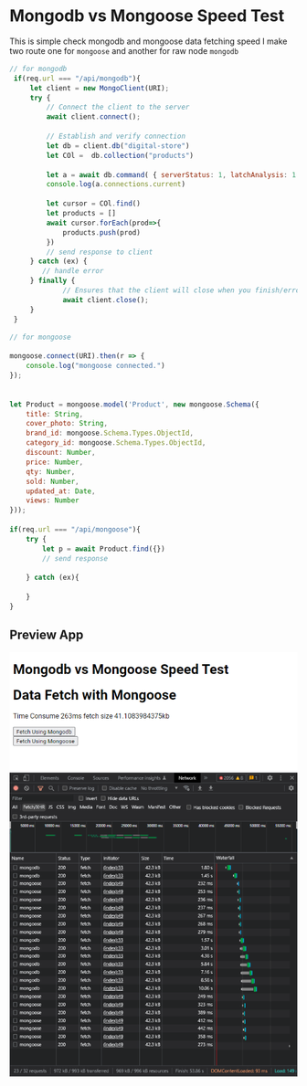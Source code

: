 # Mongodb vs Mongoose Speed Test

This is simple check mongodb and mongoose data fetching speed
I make two route one for `mongoose` and another for raw node `mongodb`
```js
// for mongodb
 if(req.url === "/api/mongodb"){
	 let client = new MongoClient(URI);
	 try {
		 // Connect the client to the server
		 await client.connect();
		
		 // Establish and verify connection
		 let db = client.db("digital-store")
		 let COl =  db.collection("products")
		
		 let a = await db.command( { serverStatus: 1, latchAnalysis: 1 } )
		 console.log(a.connections.current)
		
		 let cursor = COl.find()
		 let products = []
		 await cursor.forEach(prod=>{
			 products.push(prod)
		 })
		 // send response to client	
	 } catch (ex) {
	 	// handle error
	 } finally {
			 // Ensures that the client will close when you finish/error
			 await client.close();
	 }
 }
```

```js
// for mongoose

mongoose.connect(URI).then(r => {
	console.log("mongoose connected.")
});


let Product = mongoose.model('Product', new mongoose.Schema({
	title: String,
	cover_photo: String,
	brand_id: mongoose.Schema.Types.ObjectId,
	category_id: mongoose.Schema.Types.ObjectId,
	discount: Number,
	price: Number,
	qty: Number,
	sold: Number,
	updated_at: Date,
	views: Number
}));

if(req.url === "/api/mongoose"){
	try {
		let p = await Product.find({})
		// send response
      
	} catch (ex){
		
  	}
}
```

## Preview App

![preview-app.png](./preview-app.png)
